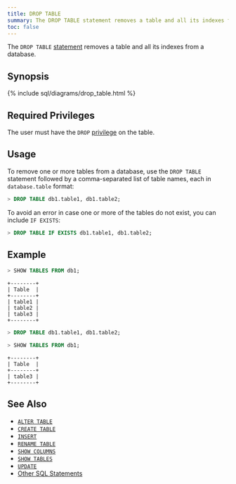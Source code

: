 ```yaml
---
title: DROP TABLE
summary: The DROP TABLE statement removes a table and all its indexes from a database.
toc: false
---
```


The `DROP TABLE` [statement](sql-statements.html) removes a table and all its indexes from a database. 

<div id="toc"></div>

## Synopsis

{% include sql/diagrams/drop_table.html %}

## Required Privileges

The user must have the `DROP` [privilege](privileges.html) on the table. 

## Usage

To remove one or more tables from a database, use the `DROP TABLE` statement followed by a comma-separated list of table names, each in `database.table` format:

~~~ sql
> DROP TABLE db1.table1, db1.table2;
~~~

To avoid an error in case one or more of the tables do not exist, you can include `IF EXISTS`:

~~~ sql
> DROP TABLE IF EXISTS db1.table1, db1.table2;
~~~

## Example

~~~ sql
> SHOW TABLES FROM db1;
~~~
~~~
+--------+
| Table  |
+--------+
| table1 |
| table2 |
| table3 |
+--------+
~~~
~~~ sql
> DROP TABLE db1.table1, db1.table2;

> SHOW TABLES FROM db1;
~~~
~~~
+--------+
| Table  |
+--------+
| table3 |
+--------+
~~~

## See Also

- [`ALTER TABLE`](alter-table.html)
- [`CREATE TABLE`](create-table.html)
- [`INSERT`](insert.html)
- [`RENAME TABLE`](rename-table.html)
- [`SHOW COLUMNS`](show-columns.html)
- [`SHOW TABLES`](show-tables.html)
- [`UPDATE`](update.html)
- [Other SQL Statements](sql-statements.html)

